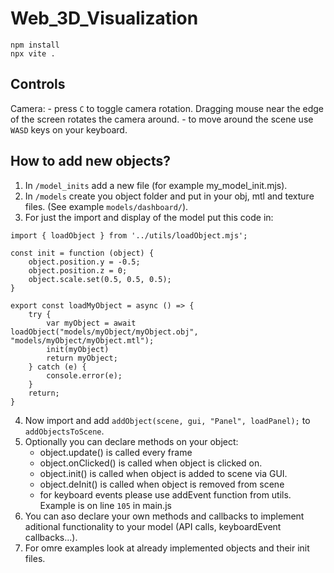 # Web_3D_Visualization

```
npm install
npx vite .
```

## Controls
Camera: 
    - press `C` to toggle camera rotation. Dragging mouse near the edge of the screen rotates the camera around.
    - to move around the scene use `WASD` keys on your keyboard.

## How to add new objects?
1. In `/model_inits` add a new file (for example my_model_init.mjs).
2. In `/models` create you object folder and put in your obj, mtl and texture files. (See example `models/dashboard/`).
3. For just the import and display of the model put this code in:
```
import { loadObject } from '../utils/loadObject.mjs';

const init = function (object) {
    object.position.y = -0.5;
    object.position.z = 0;
    object.scale.set(0.5, 0.5, 0.5);
}

export const loadMyObject = async () => {
    try {
        var myObject = await loadObject("models/myObject/myObject.obj", "models/myObject/myObject.mtl");
        init(myObject)
        return myObject;
    } catch (e) {
        console.error(e);
    }
    return;
}
```
4. Now import and add `addObject(scene, gui, "Panel", loadPanel);` to `addObjectsToScene`.
5. Optionally you can declare methods on your object:
    - object.update() is called every frame
    - object.onClicked() is called when object is clicked on.
    - object.init() is called when object is added to scene via GUI.
    - object.deInit() is called when object is removed from scene
    - for keyboard events please use addEvent function from utils. Example is on line `105` in main.js
6. You can aso declare your own methods and callbacks to implement aditional functionality to your model (API calls, keyboardEvent callbacks...).
7. For omre examples look at already implemented objects and their init files.